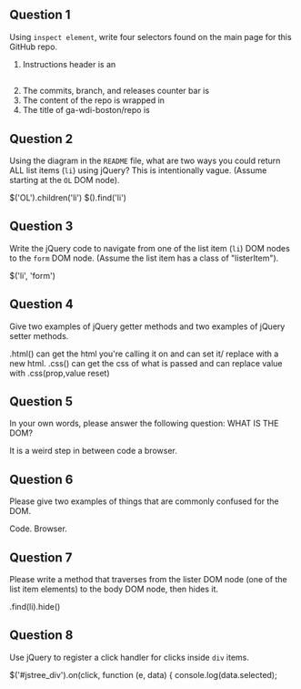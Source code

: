 ## Question 1

Using `inspect element`, write four selectors found on the main page for this
GitHub repo.

<!-- your answer starts here -->
1. Instructions header is an <h2> </h2>
2. The commits, branch, and releases counter bar is <div class = "overall summary"></div>
3. The content of the repo is wrapped in <div class = "file wrap"></div>
4. The title of ga-wdi-boston/repo is <div class = "page head repo head etc"></div>
<!-- your answer ends here -->

## Question 2

Using the diagram in the `README` file, what are two ways you could return ALL
list items (`li`) using jQuery? This is intentionally vague. (Assume starting
at the `OL` DOM node).

<!-- your answer starts here -->
$('OL').children('li')
$().find('li')<!-- your answer ends here -->

## Question 3

Write the jQuery code to navigate from one of the list item (`li`) DOM nodes to
the `form` DOM node. (Assume the list item has a class of "listerItem").

<!-- your answer starts here -->
$('li', 'form')
<!-- your answer ends here -->

## Question 4

Give two examples of jQuery getter methods and two examples of jQuery setter
methods.

<!-- your answer starts here -->
.html() can get the html you're calling it on and can set it/ replace with a new html.
.css() can get the css of what is passed and can  replace value with .css(prop,value reset)
<!-- your answer ends here -->

## Question 5

In your own words, please answer the following question: WHAT IS THE DOM?

<!-- your answer starts here -->
It is a weird step in between code a browser.
<!-- your answer ends here -->

## Question 6

Please give two examples of things that are commonly confused for the DOM.

<!-- your answer starts here -->
Code. Browser.
<!-- your answer ends here -->

## Question 7

Please write a method that traverses from the lister DOM node (one of the list
item elements) to the body DOM node, then hides it.

<!-- your answer starts here -->
.find(li).hide()
<!-- your answer ends here -->

## Question 8

Use jQuery to register a click handler for clicks inside `div` items.

<!-- your answer starts here -->
$('#jstree_div').on(click, function (e, data) {
  console.log(data.selected);<!-- your answer ends here -->
